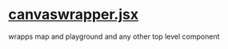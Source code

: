 

<!-- Start components/canvaswrapper.jsx -->

# [canvaswrapper.jsx](canvaswrapper.jsx)

wrapps map and playground and any other top level component

<!-- End components/canvaswrapper.jsx -->

